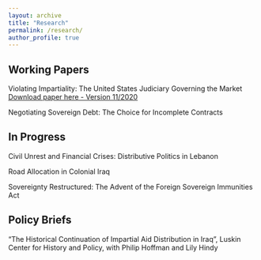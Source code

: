```yaml
---
layout: archive
title: "Research"
permalink: /research/
author_profile: true
---
```

  
  
## Working Papers
  
  Violating Impartiality: The United States Judiciary Governing the Market [Download paper here - Version 11/2020](https://www.dropbox.com/s/hajf3hcdrl6353c/draftNov2020.pdf?dl=0)
  
  Negotiating Sovereign Debt: The Choice for Incomplete Contracts



## In Progress

Civil Unrest and Financial Crises: Distributive Politics in Lebanon

Road Allocation in Colonial Iraq

Sovereignty Restructured: The Advent of the Foreign Sovereign Immunities Act

## Policy Briefs


“The Historical Continuation of Impartial Aid Distribution in Iraq”, Luskin Center for History and Policy, with Philip Hoffman and Lily Hindy





